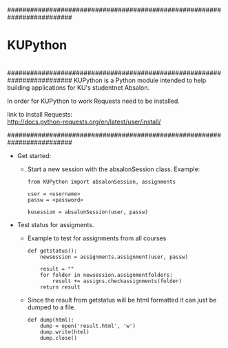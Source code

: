 #########################################################################
#                                                                       #
#   KUPython                                                            #
#                                                                       #
#########################################################################
KUPython is a Python module intended to help building applications 
for KU's studentnet Absalon.

In order for KUPython to work Requests need to be installed.

link to install Requests:                                           
<http://docs.python-requests.org/en/latest/user/install/>

#########################################################################

- Get started: 
  - Start a new session with the absalonSession class. Example:
    
        from KUPython import absalonSession, assignments
        
        user = <username>
        passw = <password>
        
        kusession = absalonSession(user, passw)

- Test status for assigments.
  - Example to test for assignments from all courses

        def getstatus():
            newsession = assignments.assignment(user, passw)
        
            result = "" 
            for folder in newsession.assignmentfolders:
                result += assigns.checkassignments(folder)
            return result
      
  - Since the result from getstatus will be html formatted it can just be dumped to a file. 
  
        def dump(html):
            dump = open('result.html', 'w')
            dump.write(html)
            dump.close()


